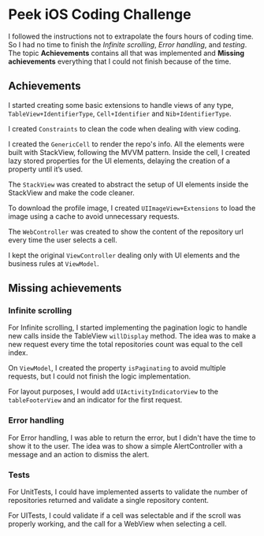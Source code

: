 # Peek iOS Coding Challenge

I followed the instructions not to extrapolate the fours hours of coding time. So I had no time to finish the *Infinite scrolling*, *Error handling*, and *testing*. The topic **Achievements** contains all that was implemented and **Missing achievements** everything that I could not finish because of the time.

## Achievements

I started creating some basic extensions to handle views of any type, `TableView+IdentifierType`, `Cell+Identifier` and `Nib+IdentifierType`. 

I created `Constraints` to clean the code when dealing with view coding.

I created the `GenericCell` to render the repo's info. All the elements were built with StackView, following the MVVM pattern. Inside the cell, I created lazy stored properties for the UI elements, delaying the creation of a property until it’s used.

The `StackView` was created to abstract the setup of UI elements inside the StackView and make the code cleaner.

To download the profile image, I created `UIImageView+Extensions` to load the image using a cache to avoid unnecessary requests.

The `WebController` was created to show the content of the repository url every time the user selects a cell.

I kept the original `ViewController` dealing only with UI elements and the business rules at `ViewModel`. 

## Missing achievements

### Infinite scrolling

For Infinite scrolling, I started implementing the pagination logic to handle new calls inside the TableView `willDisplay` method. The idea was to make a new request every time the total repositories count was equal to the cell index. 

On `ViewModel`, I created the property `isPaginating` to avoid multiple requests, but I could not finish the logic implementation.

For layout purposes, I would add `UIActivityIndicatorView` to the `tableFooterView` and an indicator for the first request.

### Error handling

For Error handling, I was able to return the error, but I didn't have the time to show it to the user. The idea was to show a simple AlertController with a message and an action to dismiss the alert.

### Tests

For UnitTests, I could have implemented asserts to validate the number of repositories returned and validate a single repository content. 

For UITests, I could validate if a cell was selectable and if the scroll was properly working, and the call for a WebView when selecting a cell.

